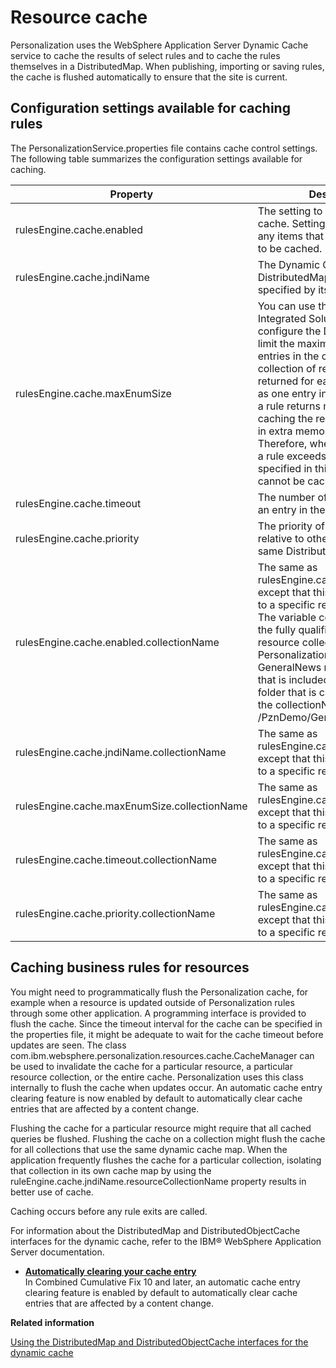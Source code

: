 # Resource cache

Personalization uses the WebSphere Application Server Dynamic Cache service to cache the results of select rules and to cache the rules themselves in a DistributedMap. When publishing, importing or saving rules, the cache is flushed automatically to ensure that the site is current.

## Configuration settings available for caching rules

The PersonalizationService.properties file contains cache control settings. The following table summarizes the configuration settings available for caching.

|Property|Description|
|--------|-----------|
|rulesEngine.cache.enabled|The setting to disable the general cache. Setting to false overrides any items that are individually set to be cached.|
|rulesEngine.cache.jndiName|The Dynamic Cache DistributedMap to use, as specified by its JNDI name.|
|rulesEngine.cache.maxEnumSize|You can use the WebSphere® Integrated Solutions Console to configure the DistributedMap and limit the maximum number of entries in the cache. The collection of resources that is returned for each rule is counted as one entry in the cache. When a rule returns many results, caching the results might result in extra memory usage. Therefore, when the result set of a rule exceeds the number that is specified in this property, it cannot be cached.|
|rulesEngine.cache.timeout|The number of seconds before an entry in the cache expires.|
|rulesEngine.cache.priority|The priority of a cache entry, relative to other entries in the same DistributedMap.|
|rulesEngine.cache.enabled.collectionName|The same as rulesEngine.cache.enabled, except that this property applies to a specific resource collection. The variable collectionName is the fully qualified path to the resource collection in Personalization. For instance, the GeneralNews resource collection that is included in the sample folder that is called PznDemo has the collectionName of /PznDemo/GeneralNews.|
|rulesEngine.cache.jndiName.collectionName|The same as rulesEngine.cache.jndiName, except that this property applies to a specific resource collection.|
|rulesEngine.cache.maxEnumSize.collectionName|The same as rulesEngine.cache.maxEnumSize, except that this property applies to a specific resource collection.|
|rulesEngine.cache.timeout.collectionName|The same as rulesEngine.cache.timeout, except that this property applies to a specific resource collection.|
|rulesEngine.cache.priority.collectionName|The same as rulesEngine.cache.priority, except that this property applies to a specific resource collection.|

## Caching business rules for resources

You might need to programmatically flush the Personalization cache, for example when a resource is updated outside of Personalization rules through some other application. A programming interface is provided to flush the cache. Since the timeout interval for the cache can be specified in the properties file, it might be adequate to wait for the cache timeout before updates are seen. The class com.ibm.websphere.personalization.resources.cache.CacheManager can be used to invalidate the cache for a particular resource, a particular resource collection, or the entire cache. Personalization uses this class internally to flush the cache when updates occur. An automatic cache entry clearing feature is now enabled by default to automatically clear cache entries that are affected by a content change.

Flushing the cache for a particular resource might require that all cached queries be flushed. Flushing the cache on a collection might flush the cache for all collections that use the same dynamic cache map. When the application frequently flushes the cache for a particular collection, isolating that collection in its own cache map by using the ruleEngine.cache.jndiName.resourceCollectionName property results in better use of cache.

Caching occurs before any rule exits are called.

For information about the DistributedMap and DistributedObjectCache interfaces for the dynamic cache, refer to the IBM® WebSphere Application Server documentation.

-   **[Automatically clearing your cache entry](../pzn/pzn_auto_cache.md)**  
In Combined Cumulative Fix 10 and later, an automatic cache entry clearing feature is enabled by default to automatically clear cache entries that are affected by a content change.



**Related information**  


[Using the DistributedMap and DistributedObjectCache interfaces for the dynamic cache](https://www.ibm.com/docs/en/was/8.5.5?topic=service-using-distributedmap-distributedobjectcache-interfaces-dynamic-cache)

